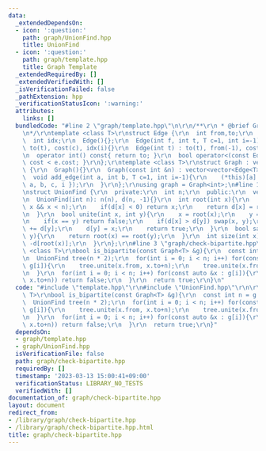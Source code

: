 ```yaml
---
data:
  _extendedDependsOn:
  - icon: ':question:'
    path: graph/UnionFind.hpp
    title: UnionFind
  - icon: ':question:'
    path: graph/template.hpp
    title: Graph Template
  _extendedRequiredBy: []
  _extendedVerifiedWith: []
  _isVerificationFailed: false
  _pathExtension: hpp
  _verificationStatusIcon: ':warning:'
  attributes:
    links: []
  bundledCode: "#line 2 \"graph/template.hpp\"\n\r\n/**\r\n * @brief Graph Template\r\
    \n*/\r\ntemplate <class T>\r\nstruct Edge {\r\n  int from,to;\r\n  T cost;\r\n\
    \  int idx;\r\n  Edge(){};\r\n  Edge(int f, int t, T c=1, int i=-1) : from(f),\
    \ to(t), cost(c), idx(i){}\r\n  Edge(int t) : to(t), from(-1), cost(1), idx(-1){}\r\
    \n  operator int() const{ return to; }\r\n  bool operator<(const Edge &e){ return\
    \ cost < e.cost; }\r\n};\r\ntemplate <class T>\r\nstruct Graph : vector<vector<Edge<T>>>\
    \ {\r\n  Graph(){}\r\n  Graph(const int &n) : vector<vector<Edge<T>>>(n){}\r\n\
    \  void add_edge(int a, int b, T c=1, int i=-1){\r\n    (*this)[a].push_back({\
    \ a, b, c, i });\r\n  }\r\n};\r\nusing graph = Graph<int>;\n#line 1 \"graph/UnionFind.hpp\"\
    \nstruct UnionFind {\r\n  private:\r\n  int n;\r\n  public:\r\n  vector<int> d;\r\
    \n  UnionFind(int n): n(n), d(n, -1){}\r\n  int root(int x){\r\n    assert(0 <=\
    \ x && x < n);\r\n    if(d[x] < 0) return x;\r\n    return d[x] = root(d[x]);\r\
    \n  }\r\n  bool unite(int x, int y){\r\n    x = root(x);\r\n    y = root(y);\r\
    \n    if(x == y) return false;\r\n    if(d[x] > d[y]) swap(x, y);\r\n    d[x]\
    \ += d[y];\r\n    d[y] = x;\r\n    return true;\r\n  }\r\n  bool same(int x, int\
    \ y){\r\n    return root(x) == root(y);\r\n  }\r\n  int size(int x){\r\n    return\
    \ -d[root(x)];\r\n  }\r\n};\r\n#line 3 \"graph/check-bipartite.hpp\"\n\r\ntemplate\
    \ <class T>\r\nbool is_bipartite(const Graph<T> &g){\r\n  const int n = g.size();\r\
    \n  UnionFind tree(n * 2);\r\n  for(int i = 0; i < n; i++) for(const auto &x :\
    \ g[i]){\r\n    tree.unite(x.from, x.to+n);\r\n    tree.unite(x.from+n, x.to);\r\
    \n  }\r\n  for(int i = 0; i < n; i++) for(const auto &x : g[i]){\r\n    if(tree.same(x.from,\
    \ x.to+n)) return false;\r\n  }\r\n  return true;\r\n}\n"
  code: "#include \"template.hpp\"\r\n#include \"UnionFind.hpp\"\r\n\r\ntemplate <class\
    \ T>\r\nbool is_bipartite(const Graph<T> &g){\r\n  const int n = g.size();\r\n\
    \  UnionFind tree(n * 2);\r\n  for(int i = 0; i < n; i++) for(const auto &x :\
    \ g[i]){\r\n    tree.unite(x.from, x.to+n);\r\n    tree.unite(x.from+n, x.to);\r\
    \n  }\r\n  for(int i = 0; i < n; i++) for(const auto &x : g[i]){\r\n    if(tree.same(x.from,\
    \ x.to+n)) return false;\r\n  }\r\n  return true;\r\n}"
  dependsOn:
  - graph/template.hpp
  - graph/UnionFind.hpp
  isVerificationFile: false
  path: graph/check-bipartite.hpp
  requiredBy: []
  timestamp: '2023-03-13 15:00:41+09:00'
  verificationStatus: LIBRARY_NO_TESTS
  verifiedWith: []
documentation_of: graph/check-bipartite.hpp
layout: document
redirect_from:
- /library/graph/check-bipartite.hpp
- /library/graph/check-bipartite.hpp.html
title: graph/check-bipartite.hpp
---
```

